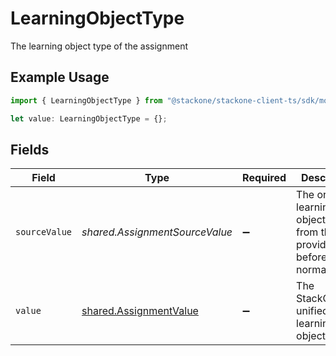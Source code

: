 # LearningObjectType

The learning object type of the assignment

## Example Usage

```typescript
import { LearningObjectType } from "@stackone/stackone-client-ts/sdk/models/shared";

let value: LearningObjectType = {};
```

## Fields

| Field                                                                     | Type                                                                      | Required                                                                  | Description                                                               |
| ------------------------------------------------------------------------- | ------------------------------------------------------------------------- | ------------------------------------------------------------------------- | ------------------------------------------------------------------------- |
| `sourceValue`                                                             | *shared.AssignmentSourceValue*                                            | :heavy_minus_sign:                                                        | The original learning object type from the provider before normalization. |
| `value`                                                                   | [shared.AssignmentValue](../../../sdk/models/shared/assignmentvalue.md)   | :heavy_minus_sign:                                                        | The StackOne unified learning object type.                                |